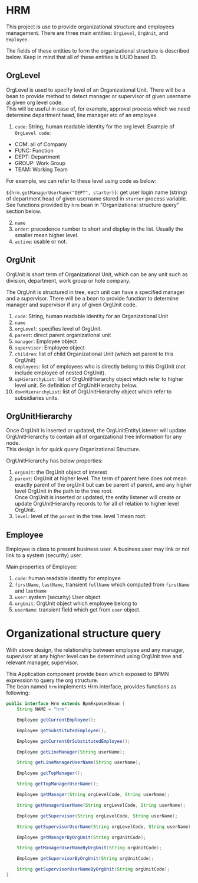 # HRM
This project is use to provide organizational structure and employees management. 
There are three main entities: `OrgLevel`, `OrgUnit`, and `Employee`.

The fields of these entities to form the organizational structure is described below. Keep in mind that all of these entities is UUID based ID.

## OrgLevel

OrgLevel is used to specify level of an Organizational Unit. There will be a bean to provide method to detect manager or supervisor of given username at given org level code.  
This will be useful in case of, for example, approval process which we need determine department head, line manager etc of an employee

1. `code`: String, human readable identity for the org level. Example of `OrgLevel code`:

* COM: all of Company
* FUNC: Function
* DEPT: Department
* GROUP: Work Group
* TEAM: Working Team

For example, we can refer to these level using code as below:

`${hrm.getManagerUserName("DEPT", starter)}`: get user login name (string) of department head of given username stored in `starter` process variable.  
See functions provided by `hrm` bean in "Organizational structure query" section below.

2. `name`
3. `order`: precedence number to short and display in the list. Usually the smaller mean higher level.
4. `active`: usable or not.

## OrgUnit

OrgUnit is short term of Organizational Unit, which can be any unit such as division, department, work group or hole company.

The OrgUnit is structured in tree, each unit can have a specified manager and a supervisor. There will be a bean to provide function to determine manager and supervisor if any of given OrgUnit code.

1. `code`: String, human readable identity for an Organizational Unit
2. `name`
3. `orgLevel`: specifies level of OrgUnit.
4. `parent`: direct parent organizational unit
5. `manager`: Employee object
6. `supervisor`: Employee object
7. `children`: list of child Organizational Unit (which set parent to this OrgUnit)
8. `employees`: list of employees who is directly belong to this OrgUnit (not include employee of nested OrgUnit).
9. `upHierarchyList`: list of OrgUnitHierarchy object which refer to higher level unit. Se definition of OrgUnitHierarchy below.
10. `downHierarchyList`: list of OrgUnitHierarchy object which refer to subsidiaries units.

## OrgUnitHierarchy

Once OrgUnit is inserted or updated, the OrgUnitEntityListener will update OrgUnitHierarchy to contain all of organizational tree information for any node.  
This design is for quick query Organizational Structure.

OrgUnitHierarchy has below properties:

1. `orgUnit`: the OrgUnit object of interest
2. `parent`: OrgUnit at higher level. The term of parent here does not mean exactly parent of the orgUnit but can be parent of parent, and any higher level OrgUnit in the path to the tree root.  
Once OrgUnit is inserted or updated, the entity listener will create or update OrgUnitHierarchy records to for all of relation to higher level OrgUnit.
3. `level`: level of the `parent` in the tree. level 1 mean root.

## Employee

Employee is class to present business user. A business user may link or not link to a system (security) user.

Main properties of Employee:

1. `code`: human readable identity for employee
2. `firstName`, `lastName`, transient `fullName` which computed from `firstName` and `lastName`
3. `user`: system (security) User object
4. `orgUnit`: OrgUnit object which employee belong to
5. `userName`: transient field which get from `user` object.

# Organizational structure query
With above design, the relationship between employee and any manager, supervisor at any higher level can be determined using OrgUnit tree and relevant manager, supervisor.

This Application component provide bean which exposed to BPMN expression to query the org structure.  
The bean named `hrm` implements Hrm interface, provides functions as following:

```java
public interface Hrm extends BpmExposedBean {
    String NAME = "hrm";

    Employee getCurrentEmployee();

    Employee getSubstitutedEmployee();

    Employee getCurrentOrSubstitutedEmployee();

    Employee getLineManager(String userName);

    String getLineManagerUserName(String userName);

    Employee getTopManager();

    String getTopManagerUserName();

    Employee getManager(String orgLevelCode, String userName);

    String getManagerUserName(String orgLevelCode, String userName);

    Employee getSupervisor(String orgLevelCode, String userName);

    String getSupervisorUserName(String orgLevelCode, String userName);

    Employee getManagerByOrgUnit(String orgUnitCode);

    String getManagerUserNameByOrgUnit(String orgUnitCode);

    Employee getSupervisorByOrgUnit(String orgUnitCode);

    String getSupervisorUserNameByOrgUnit(String orgUnitCode);
}
```

    